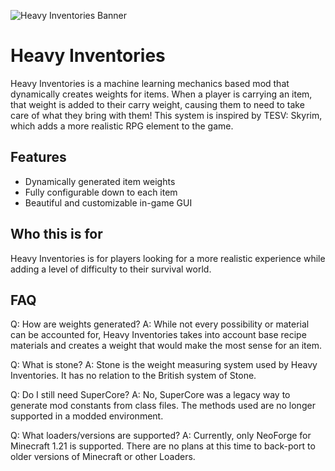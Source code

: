 ![Heavy Inventories Banner](https://i.ibb.co/9nxgjnB/HEAVY-1.png)

# Heavy Inventories
Heavy Inventories is a machine learning mechanics based mod that dynamically creates weights for items. When a player is carrying
an item, that weight is added to their carry weight, causing them to need to take care of what they bring with them! This 
system is inspired by TESV: Skyrim, which adds a more realistic RPG element to the game.

## Features
- Dynamically generated item weights
- Fully configurable down to each item
- Beautiful and customizable in-game GUI

## Who this is for
Heavy Inventories is for players looking for a more realistic experience while adding a level of difficulty to their 
survival world. 

## FAQ
Q: How are weights generated?
A: While not every possibility or material can be accounted for, Heavy Inventories takes into account base recipe materials
and creates a weight that would make the most sense for an item.

Q: What is stone?
A: Stone is the weight measuring system used by Heavy Inventories. It has no relation to the British system of Stone.

Q: Do I still need SuperCore?
A: No, SuperCore was a legacy way to generate mod constants from class files. The methods used are no longer supported in 
a modded environment.

Q: What loaders/versions are supported? 
A: Currently, only NeoForge for Minecraft 1.21 is supported. There are no plans at this time to back-port to older versions
of Minecraft or other Loaders.
